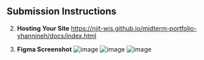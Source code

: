## Submission Instructions

2. **Hosting Your Site**
https://njit-wis.github.io/midterm-portfolio-yhannineh/docs/index.html


4. **Figma Screenshot**
![image](https://github.com/NJIT-WIS/midterm-portfolio-yhannineh/assets/124282396/e7d73d60-ea84-46c9-87da-76a86bf4de19)
![image](https://github.com/NJIT-WIS/midterm-portfolio-yhannineh/assets/124282396/f752f46e-604e-4a2c-8a32-5cc325888895)
![image](https://github.com/NJIT-WIS/midterm-portfolio-yhannineh/assets/124282396/7784f5be-ddac-484b-a850-f34fa097c08c)
